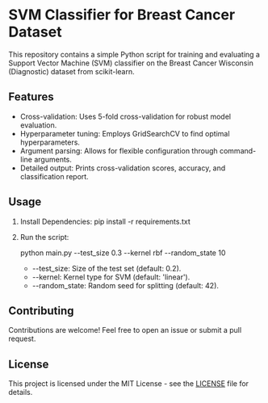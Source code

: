 # SVM Classifier for Breast Cancer Dataset

This repository contains a simple Python script for training and evaluating a Support Vector Machine (SVM) classifier on the Breast Cancer Wisconsin (Diagnostic) dataset from scikit-learn.

## Features

- Cross-validation: Uses 5-fold cross-validation for robust model evaluation.
- Hyperparameter tuning: Employs GridSearchCV to find optimal hyperparameters.
- Argument parsing:  Allows for flexible configuration through command-line arguments.
- Detailed output:  Prints cross-validation scores, accuracy, and classification report.

## Usage

1. Install Dependencies:
   pip install -r requirements.txt
2. Run the script:
   
   python main.py --test_size 0.3 --kernel rbf --random_state 10
   

   - --test_size: Size of the test set (default: 0.2).
   - --kernel: Kernel type for SVM (default: 'linear').
   - --random_state: Random seed for splitting (default: 42).

## Contributing

Contributions are welcome! Feel free to open an issue or submit a pull request.

## License

This project is licensed under the MIT License - see the [LICENSE](LICENSE) file for details.